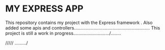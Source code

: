 MY EXPRESS APP
====
This repository contains my project with the Express framework .
Also  added some apis and controllers...........................................................
This project is still a work in progress............................/........

/////
........./
